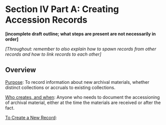 # Section IV Part A: Creating Accession Records

**[incomplete draft outline; what steps are present are not necessarily in order]**

*[Throughout: remember to also explain how to spawn records from other records and how to link records to each other]*

## Overview

<u>Purpose</u>: To record information about new archival materials, whether distinct collections or accruals to existing collections.  

<u>Who creates, and when</u>: Anyone who needs to document the accessioning of archival material, either at the time the materials are received or after the fact.

<u>To Create a New Record</u>:
